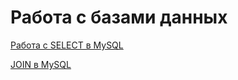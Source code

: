 # Работа с базами данных
[Работа с SELECT в MySQL](https://docs.google.com/spreadsheets/d/14ANGQRr-ZhXKal-kTUjiEp1ELHxFoKBeCaYa0S6BPDQ/edit?usp=sharing) 

[JOIN в MySQL](https://docs.google.com/spreadsheets/d/1qfjLT4BQi2zlxI9uBxlHQOuaUXRk75hRjlckGIgRH-4/edit?usp=sharing) 
